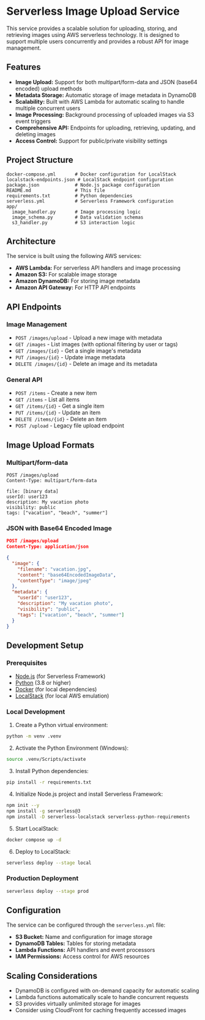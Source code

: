 # Serverless Image Upload Service

This service provides a scalable solution for uploading, storing, and retrieving images using AWS serverless technology. It is designed to support multiple users concurrently and provides a robust API for image management.

## Features

- **Image Upload:** Support for both multipart/form-data and JSON (base64 encoded) upload methods
- **Metadata Storage:** Automatic storage of image metadata in DynamoDB
- **Scalability:** Built with AWS Lambda for automatic scaling to handle multiple concurrent users
- **Image Processing:** Background processing of uploaded images via S3 event triggers
- **Comprehensive API:** Endpoints for uploading, retrieving, updating, and deleting images
- **Access Control:** Support for public/private visibility settings

## Project Structure

```
docker-compose.yml       # Docker configuration for LocalStack
localstack-endpoints.json # LocalStack endpoint configuration
package.json             # Node.js package configuration
README.md                # This file
requirements.txt         # Python dependencies
serverless.yml           # Serverless Framework configuration
app/
  image_handler.py       # Image processing logic
  image_schema.py        # Data validation schemas
  s3_handler.py          # S3 interaction logic
```

## Architecture

The service is built using the following AWS services:

- **AWS Lambda:** For serverless API handlers and image processing
- **Amazon S3:** For scalable image storage
- **Amazon DynamoDB:** For storing image metadata
- **Amazon API Gateway:** For HTTP API endpoints

## API Endpoints

### Image Management

- `POST /images/upload` - Upload a new image with metadata
- `GET /images` - List images (with optional filtering by user or tags)
- `GET /images/{id}` - Get a single image's metadata
- `PUT /images/{id}` - Update image metadata
- `DELETE /images/{id}` - Delete an image and its metadata

### General API

- `POST /items` - Create a new item
- `GET /items` - List all items
- `GET /items/{id}` - Get a single item
- `PUT /items/{id}` - Update an item
- `DELETE /items/{id}` - Delete an item
- `POST /upload` - Legacy file upload endpoint

## Image Upload Formats

### Multipart/form-data

```
POST /images/upload
Content-Type: multipart/form-data

file: [binary data]
userId: user123
description: My vacation photo
visibility: public
tags: ["vacation", "beach", "summer"]
```

### JSON with Base64 Encoded Image

```json
POST /images/upload
Content-Type: application/json

{
  "image": {
    "filename": "vacation.jpg",
    "content": "base64EncodedImageData",
    "contentType": "image/jpeg"
  },
  "metadata": {
    "userId": "user123",
    "description": "My vacation photo",
    "visibility": "public",
    "tags": ["vacation", "beach", "summer"]
  }
}
```

## Development Setup

### Prerequisites

- [Node.js](https://nodejs.org/) (for Serverless Framework)
- [Python](https://www.python.org/) (3.8 or higher)
- [Docker](https://www.docker.com/) (for local dependencies)
- [LocalStack](https://localstack.cloud/) (for local AWS emulation)

### Local Development

1. Create a Python virtual environment:

```bash
python -m venv .venv
```

2. Activate the Python Environment (Windows):

```bash
source .venv/Scripts/activate
```

3. Install Python dependencies:

```bash
pip install -r requirements.txt
```

4. Initialize Node.js project and install Serverless Framework:

```bash
npm init --y
npm install -g serverless@3
npm install -D serverless-localstack serverless-python-requirements
```

5. Start LocalStack:

```bash
docker compose up -d
```

6. Deploy to LocalStack:

```bash
serverless deploy --stage local
```

### Production Deployment

```bash
serverless deploy --stage prod
```

## Configuration

The service can be configured through the `serverless.yml` file:

- **S3 Bucket:** Name and configuration for image storage
- **DynamoDB Tables:** Tables for storing metadata
- **Lambda Functions:** API handlers and event processors
- **IAM Permissions:** Access control for AWS resources

## Scaling Considerations

- DynamoDB is configured with on-demand capacity for automatic scaling
- Lambda functions automatically scale to handle concurrent requests
- S3 provides virtually unlimited storage for images
- Consider using CloudFront for caching frequently accessed images

